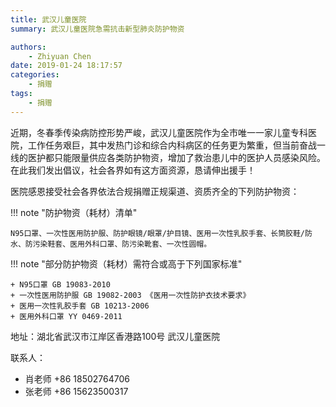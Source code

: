 ```yaml
---
title: 武汉儿童医院
summary: 武汉儿童医院急需抗击新型肺炎防护物资

authors:
    - Zhiyuan Chen
date: 2019-01-24 18:17:57
categories: 
    - 捐赠
tags:
    - 捐赠
---
```


近期，冬春季传染病防控形势严峻，武汉儿童医院作为全市唯一一家儿童专科医院，工作任务艰巨，其中发热门诊和综合内科病区的任务更为繁重，但当前奋战一线的医护都只能限量供应各类防护物资，增加了救治患儿中的医护人员感染风险。在此我们发出倡议，社会各界如有这方面资源，恳请伸出援手！

医院感恩接受社会各界依法合规捐赠正规渠道、资质齐全的下列防护物资：

!!! note "防护物资（耗材）清单"

    N95口罩、一次性医用防护服、防护眼镜/眼罩/护目镜、医用一次性乳胶手套、长筒胶鞋/防水、防污染鞋套、医用外科口罩、防污染靴套、一次性圆帽。

!!! note "部分防护物资（耗材）需符合或高于下列国家标准"

    + N95口罩 GB 19083-2010
    + 一次性医用防护服 GB 19082-2003 《医用一次性防护衣技术要求》
    + 医用一次性乳胶手套 GB 10213-2006
    + 医用外科口罩 YY 0469-2011

地址：湖北省武汉市江岸区香港路100号 武汉儿童医院

联系人：

+ 肖老师 +86 18502764706
+ 张老师 +86 15623500317
